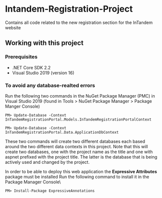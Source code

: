 # Intandem-Registration-Project

Contains all code related to the new registration section for the InTandem website

## Working with this project

### Prerequisites

* .NET Core SDK 2.2
* Visual Studio 2019 (version 16)

### To avoid any database-realted errors

Run the following two commands in the NuGet Package Manager (PMC) in Visual Studio 2019 (found in Tools > NuGet Package Manager > Package Manger Console)

    PM> Update-Database -Context InTandemRegistrationPortal.Models.InTandemRegistrationPortalContext
    
    PM> Update-Database -Context InTandemRegistrationPortal.Data.ApplicationDbContext

These two commands will create two different databases each based around the two different data contexts in this project. Note that this will create two databases, one with the project name as the title and one with aspnet prefixed with the project title. The latter is the database that is being actively used and changed by the project.

In order to be able to deploy this web application the **Expressive Attributes** package must be installed
Run the following command to install it in the Package Manager Console\
    
    PM> Install-Package ExpressiveAnnotations
